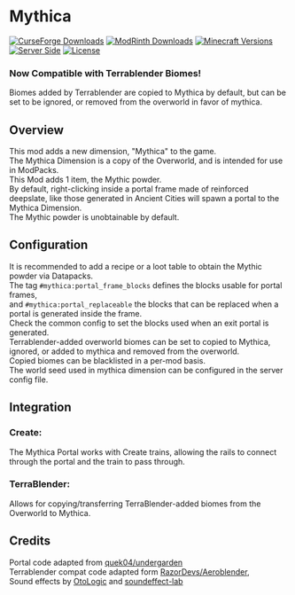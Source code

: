 
# Mythica
[![CurseForge Downloads](https://img.shields.io/curseforge/dt/1354448?style=flat&logo=CurseForge&logoColor=F16436&label=CurseForge&color=F16436)](https://www.curseforge.com/minecraft/mc-mods/mythica-a-second-overworld-dimension)
[![ModRinth Downloads](https://img.shields.io/modrinth/dt/mythica?style=flat&logo=modrinth&logoColor=%2300AF5C&label=Modrinth&color=%2300AF5C)](https://modrinth.com/mod/mythica)
[![Minecraft Versions](https://img.shields.io/badge/MC-1.21.1-green?style=flat&logo=minecraft&logoColor=white)](https://www.minecraft.net/ja-jp/about-minecraft)
[![Server Side](https://img.shields.io/badge/Side-Server%26Client-orange?style=flat)](#)
[![License](https://img.shields.io/github/license/medi-torimorta/mythica?style=flat&color=purple)](https://github.com/medi-torimorta/mythica/?tab=LGPL-3.0-1-ov-file)


### Now Compatible with Terrablender Biomes!  
Biomes added by Terrablender are copied to Mythica by default, but can be set to be ignored, or removed from the overworld in favor of mythica.

## Overview
This mod adds a new dimension, "Mythica" to the game.  
The Mythica Dimension is a copy of the Overworld, and is intended for use in ModPacks.  
This Mod adds 1 item, the Mythic powder.  
By default, right-clicking inside a portal frame made of reinforced deepslate, like those generated in Ancient Cities will spawn a portal to the Mythica Dimension.  
The Mythic powder is unobtainable by default.  

## Configuration
It is recommended to add a recipe or a loot table to obtain the Mythic powder via Datapacks.  
The tag `#mythica:portal_frame_blocks` defines the blocks usable for portal frames,  
and `#mythica:portal_replaceable` the blocks that can be replaced when a portal is generated inside the frame.  
Check the common config to set the blocks used when an exit portal is generated.  
Terrablender-added overworld biomes can be set to copied to Mythica, ignored, or added to mythica and removed from the overworld.  
Copied biomes can be blacklisted in a per-mod basis.  
The world seed used in mythica dimension can be configured in the server config file.  

## Integration
### Create:
The Mythica Portal works with Create trains, allowing the rails to connect through the portal and the train to pass through.  
### TerraBlender:
Allows for copying/transferring TerraBlender-added biomes from the Overworld to Mythica.  

## Credits
Portal code adapted from [quek04/undergarden](https://github.com/quek04/undergarden/)  
Terrablender compat code adapted form [RazorDevs/Aeroblender](https://github.com/RazorDevs/Aeroblender/),  
Sound effects by [OtoLogic](https://otologic.jp/) and [soundeffect-lab](https://soundeffect-lab.info/)
